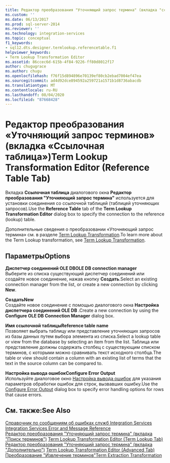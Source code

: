 ```yaml
---
title: Редактор преобразования "Уточняющий запрос термина" (вкладка "ссылочная таблица") | Документация Майкрософт
ms.custom: ''
ms.date: 06/13/2017
ms.prod: sql-server-2014
ms.reviewer: ''
ms.technology: integration-services
ms.topic: conceptual
f1_keywords:
- sql12.dts.designer.termlookup.referencetable.f1
helpviewer_keywords:
- Term Lookup Transformation Editor
ms.assetid: 86ccec6d-615b-4f84-9226-ff80d8012f17
author: chugugrace
ms.author: chugu
ms.openlocfilehash: f76f15d894896e70139ef80cb2ebad7004ef47ea
ms.sourcegitcommit: ad4d92dce894592a259721a1571b1d8736abacdb
ms.translationtype: MT
ms.contentlocale: ru-RU
ms.lasthandoff: 08/04/2020
ms.locfileid: "87668428"
---
```

# <a name="term-lookup-transformation-editor-reference-table-tab"></a><span data-ttu-id="84a86-102">Редактор преобразования «Уточняющий запрос терминов» (вкладка «Ссылочная таблица»)</span><span class="sxs-lookup"><span data-stu-id="84a86-102">Term Lookup Transformation Editor (Reference Table Tab)</span></span>
  <span data-ttu-id="84a86-103">Вкладка **Ссылочная таблица** диалогового окна **Редактор преобразования "Уточняющий запрос термина"** используется для установки соединения со ссылочной таблицей (таблицей уточняющих запросов).</span><span class="sxs-lookup"><span data-stu-id="84a86-103">Use the **Reference Table** tab of the **Term Lookup Transformation Editor** dialog box to specify the connection to the reference (lookup) table.</span></span>  
  
 <span data-ttu-id="84a86-104">Дополнительные сведения о преобразовании «Уточняющий запрос термина» см. в разделе [Term Lookup Transformation](data-flow/transformations/lookup-transformation.md).</span><span class="sxs-lookup"><span data-stu-id="84a86-104">To learn more about the Term Lookup transformation, see [Term Lookup Transformation](data-flow/transformations/lookup-transformation.md).</span></span>  
  
## <a name="options"></a><span data-ttu-id="84a86-105">Параметры</span><span class="sxs-lookup"><span data-stu-id="84a86-105">Options</span></span>  
 <span data-ttu-id="84a86-106">**Диспетчер соединений OLE DB**</span><span class="sxs-lookup"><span data-stu-id="84a86-106">**OLE DB connection manager**</span></span>  
 <span data-ttu-id="84a86-107">Выберите из списка существующий диспетчер соединений или создайте новое соединение, нажав кнопку **Создать**.</span><span class="sxs-lookup"><span data-stu-id="84a86-107">Select an existing connection manager from the list, or create a new connection by clicking **New**.</span></span>  
  
 <span data-ttu-id="84a86-108">**Создать**</span><span class="sxs-lookup"><span data-stu-id="84a86-108">**New**</span></span>  
 <span data-ttu-id="84a86-109">Создайте новое соединение с помощью диалогового окна **Настройка диспетчера соединений OLE DB** .</span><span class="sxs-lookup"><span data-stu-id="84a86-109">Create a new connection by using the **Configure OLE DB Connection Manager** dialog box.</span></span>  
  
 <span data-ttu-id="84a86-110">**Имя ссылочной таблицы**</span><span class="sxs-lookup"><span data-stu-id="84a86-110">**Reference table name**</span></span>  
 <span data-ttu-id="84a86-111">Позволяет выбрать таблицу или представление уточняющих запросов из базы данных путем выбора элемента из списка.</span><span class="sxs-lookup"><span data-stu-id="84a86-111">Select a lookup table or view from the database by selecting an item from the list.</span></span> <span data-ttu-id="84a86-112">Таблица или представление должны содержать столбец с существующим списком терминов, с которыми можно сравнивать текст исходного столбца.</span><span class="sxs-lookup"><span data-stu-id="84a86-112">The table or view should contain a column with an existing list of terms that the text in the source column can be compared to.</span></span>  
  
 <span data-ttu-id="84a86-113">**Настройка вывода ошибок**</span><span class="sxs-lookup"><span data-stu-id="84a86-113">**Configure Error Output**</span></span>  
 <span data-ttu-id="84a86-114">Используйте диалоговое окно [Настройка вывода ошибок](../../2014/integration-services/configure-error-output.md) для указания параметров обработки ошибок для строк, вызвавших ошибку.</span><span class="sxs-lookup"><span data-stu-id="84a86-114">Use the [Configure Error Output](../../2014/integration-services/configure-error-output.md) dialog box to specify error handling options for rows that cause errors.</span></span>  
  
## <a name="see-also"></a><span data-ttu-id="84a86-115">См. также:</span><span class="sxs-lookup"><span data-stu-id="84a86-115">See Also</span></span>  
 <span data-ttu-id="84a86-116">[Справочник по сообщениям об ошибках служб Integration Services](../../2014/integration-services/integration-services-error-and-message-reference.md) </span><span class="sxs-lookup"><span data-stu-id="84a86-116">[Integration Services Error and Message Reference](../../2014/integration-services/integration-services-error-and-message-reference.md) </span></span>  
 <span data-ttu-id="84a86-117">[Редактор преобразования "Уточняющий запрос термина" &#40;вкладка "Поиск терминов"&#41;](../../2014/integration-services/term-lookup-transformation-editor-term-lookup-tab.md) </span><span class="sxs-lookup"><span data-stu-id="84a86-117">[Term Lookup Transformation Editor &#40;Term Lookup Tab&#41;](../../2014/integration-services/term-lookup-transformation-editor-term-lookup-tab.md) </span></span>  
 <span data-ttu-id="84a86-118">[Редактор преобразования "Уточняющий запрос термина" &#40;вкладка "Дополнительно"&#41;](../../2014/integration-services/term-lookup-transformation-editor-advanced-tab.md) </span><span class="sxs-lookup"><span data-stu-id="84a86-118">[Term Lookup Transformation Editor &#40;Advanced Tab&#41;](../../2014/integration-services/term-lookup-transformation-editor-advanced-tab.md) </span></span>  
 [<span data-ttu-id="84a86-119">Преобразование "Извлечение терминов"</span><span class="sxs-lookup"><span data-stu-id="84a86-119">Term Extraction Transformation</span></span>](data-flow/transformations/term-extraction-transformation.md)  
  
  
